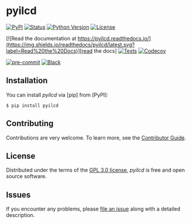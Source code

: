 # pyilcd

[![PyPI](https://img.shields.io/pypi/v/pyilcd.svg)][pypi status]
[![Status](https://img.shields.io/pypi/status/pyilcd.svg)][pypi status]
[![Python Version](https://img.shields.io/pypi/pyversions/pyilcd)][pypi status]
[![License](https://img.shields.io/pypi/l/pyilcd)][license]

[![Read the documentation at https://pyilcd.readthedocs.io/](https://img.shields.io/readthedocs/pyilcd/latest.svg?label=Read%20the%20Docs)][read the docs]
[![Tests](https://github.com/sami-m-g/pyilcd/actions/workflows/python-test.yml/badge.svg)][tests]
[![Codecov](https://codecov.io/gh/sami-m-g/pyilcd/branch/main/graph/badge.svg)][codecov]

[![pre-commit](https://img.shields.io/badge/pre--commit-enabled-brightgreen?logo=pre-commit&logoColor=white)][pre-commit]
[![Black](https://img.shields.io/badge/code%20style-black-000000.svg)][black]

[pypi status]: https://pypi.org/project/pyilcd/
[read the docs]: https://pyilcd.readthedocs.io/
[tests]: https://github.com/sami-m-g/pyilcd/actions?workflow=Tests
[codecov]: https://app.codecov.io/gh/sami-m-g/pyilcd
[pre-commit]: https://github.com/pre-commit/pre-commit
[black]: https://github.com/psf/black

## Installation

You can install _pyilcd_ via [pip] from [PyPI]:

```console
$ pip install pyilcd
```

## Contributing

Contributions are very welcome.
To learn more, see the [Contributor Guide][Contributor Guide].

## License

Distributed under the terms of the [GPL 3.0 license][License],
_pyilcd_ is free and open source software.

## Issues

If you encounter any problems,
please [file an issue][Issue Tracker] along with a detailed description.


<!-- github-only -->

[command-line reference]: https://pyilcd.readthedocs.io/en/latest/usage.html
[License]: https://github.com/sami-m-g/pyilcd/blob/main/LICENSE
[Contributor Guide]: https://github.com/sami-m-g/pyilcd/blob/main/CONTRIBUTING.md
[Issue Tracker]: https://github.com/sami-m-g/pyilcd/issues